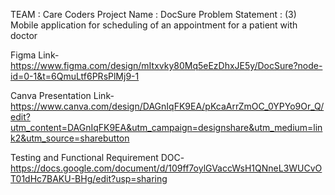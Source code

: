 TEAM : Care Coders
Project Name : DocSure
Problem Statement : (3) Mobile application for scheduling of an appointment for a patient with
doctor

Figma Link- https://www.figma.com/design/mItxvky80Mq5eEzDhxJE5y/DocSure?node-id=0-1&t=6QmuLtf6PRsPlMj9-1

Canva Presentation Link- https://www.canva.com/design/DAGnIqFK9EA/pKcaArrZmOC_0YPYo9Or_Q/edit?utm_content=DAGnIqFK9EA&utm_campaign=designshare&utm_medium=link2&utm_source=sharebutton

Testing and Functional Requirement DOC- https://docs.google.com/document/d/109ff7oylGVaccWsH1QNneL3WUCvOT01dHc7BAKU-BHg/edit?usp=sharing
